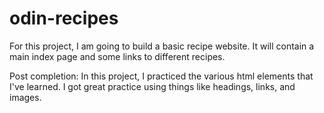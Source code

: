 # odin-recipes
For this project, I am going to build a basic recipe website.
It will contain a main index page and some links to different recipes.

Post completion: In this project, I practiced the various html elements that I've learned.
I got great practice using things like headings, links, and images.